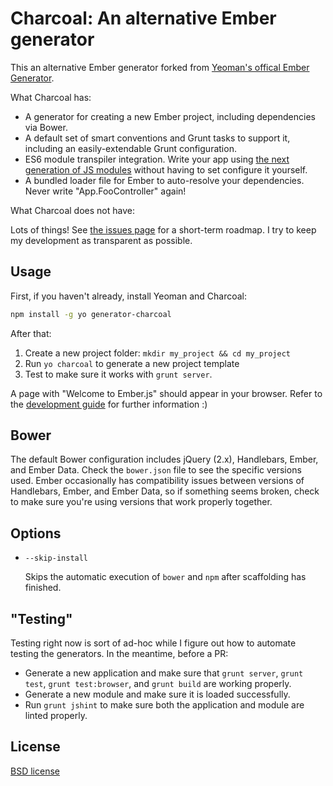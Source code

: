 # Charcoal: An alternative Ember generator 

This an alternative Ember generator forked from [Yeoman's offical Ember Generator](https://github.com/yeoman/generator-ember). 

What Charcoal has:

* A generator for creating a new Ember project, including dependencies via Bower.
* A default set of smart conventions and Grunt tasks to support it, including an easily-extendable Grunt configuration.
* ES6 module transpiler integration. Write your app using [the next generation of JS modules](http://www.thomasboyt.com/2013/06/21/es6-module-transpiler.html) without having to set configure it yourself.
* A bundled loader file for Ember to auto-resolve your dependencies. Never write "App.FooController" again!

What Charcoal does not have:

Lots of things! See [the issues page](https://github.com/thomasboyt/charcoal/issues) for a short-term roadmap. I try to keep my development as transparent as possible.

## Usage

First, if you haven't already, install Yeoman and Charcoal:

```sh
npm install -g yo generator-charcoal
``` 

After that:

1. Create a new project folder: `mkdir my_project && cd my_project`
1. Run `yo charcoal` to generate a new project template
1. Test to make sure it works with `grunt server`.

A page with "Welcome to Ember.js" should appear in your browser. Refer to the [development guide](https://github.com/thomasboyt/charcoal/blob/master/app/templates/charcoal/readme.md) for further information :)

## Bower

The default Bower configuration includes jQuery (2.x), Handlebars, Ember, and Ember Data. Check the `bower.json` file to see the specific versions used. Ember occasionally has compatibility issues between versions of Handlebars, Ember, and Ember Data, so if something seems broken, check to make sure you're using versions that work properly together.

## Options

* `--skip-install`

  Skips the automatic execution of `bower` and `npm` after scaffolding has finished.

## "Testing"

Testing right now is sort of ad-hoc while I figure out how to automate testing the generators. In the meantime, before a PR:

* Generate a new application and make sure that `grunt server`, `grunt test`, `grunt test:browser`, and `grunt build` are working properly.
* Generate a new module and make sure it is loaded successfully.
* Run `grunt jshint` to make sure both the application and module are linted properly.

## License

[BSD license](http://opensource.org/licenses/bsd-license.php)

